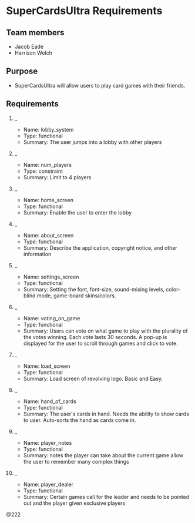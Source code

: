 # SuperCardsUltra Requirements

## Team members

* Jacob Eade
* Harrison Welch

## Purpose

* SuperCardsUltra will allow users to play card games with their friends.

## Requirements

1. _
    * Name: lobby_system
    * Type: functional
    * Summary: The user jumps into a lobby with other players

2. _
    * Name: num_players
    * Type: constraint
    * Summary: Limit to 4 players

3. _
    * Name: home_screen
    * Type: functional
    * Summary: Enable the user to enter the lobby

3. _
    * Name: about_screen
    * Type: functional
    * Summary: Describe the application, copyright notice, and other information

3. _
    * Name: settings_screen
    * Type: functional
    * Summary: Setting the font, font-size, sound-mixing levels, color-blind mode, game-board skins/colors.

3. _
    * Name: voting_on_game
    * Type: functional
    * Summary: Users can vote on what game to play with the plurality of the votes winning. Each vote lasts 30 seconds. A pop-up is displayed for the user to scroll through games and click to vote.

3. _
    * Name: load_screen
    * Type: functional
    * Summary: Load screen of revolving logo. Basic and Easy.

3. _
    * Name: hand_of_cards
    * Type: functional
    * Summary: The user's cards in hand. Needs the ability to show cards to user. Auto-sorts the hand as cards come in.
3. _
    * Name: player_notes
    * Type: functional
    * Summary: notes the player can take about the current game allow the user to remember many complex things
3. _
    * Name: player_dealer
    * Type: functional
    * Summary: Certain games call for the leader and needs to be pointed out and the player given exclusive players

[//]: # (Each requirement should be given one of these types: functional, constraint, risk)
@222